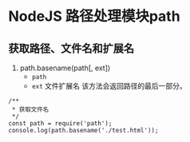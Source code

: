 # NodeJS 路径处理模块path

## 获取路径、文件名和扩展名
1. path.basename(path[, ext])
    - `path`<string>
    - `ext`<string> 文件扩展名
该方法会返回路径的最后一部分。
```
/**
 * 获取文件名
 */
const path = require('path');
console.log(path.basename('./test.html'));
```
